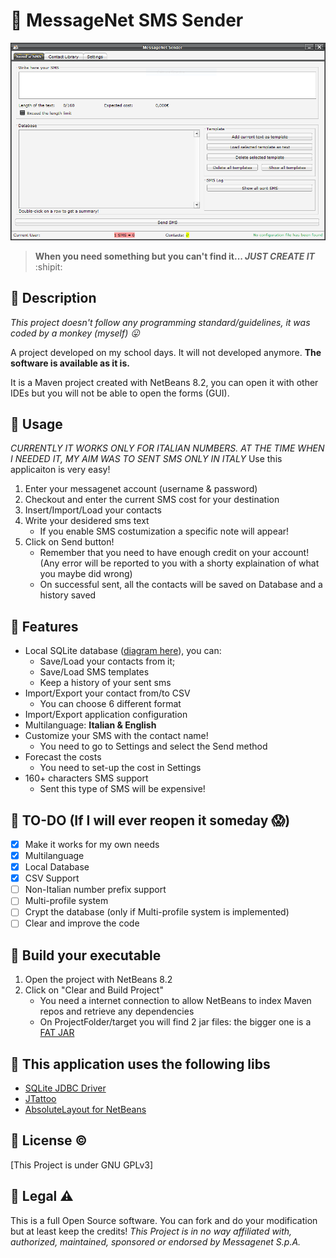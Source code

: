# :large_blue_diamond: MessageNet SMS Sender
![Preview](preview.gif)
> **When you need something but you can't find it... _JUST CREATE IT_** :shipit:

## :large_orange_diamond: Description
_This project doesn't follow any programming standard/guidelines, it was coded by a monkey (myself)  :stuck_out_tongue:_

A project developed on my school days. It will not developed anymore. **The software is available as it is.**

It is a Maven project created with NetBeans 8.2, you can open it with other IDEs but you will not be able to open the forms (GUI).

## :large_orange_diamond: Usage
_CURRENTLY IT WORKS ONLY FOR ITALIAN NUMBERS. AT THE TIME WHEN I NEEDED IT, MY AIM WAS TO SENT SMS ONLY IN ITALY_
Use this applicaiton is very easy!

1. Enter your messagenet account (username & password)
2. Checkout and enter the current SMS cost for your destination
3. Insert/Import/Load your contacts
4. Write your desidered sms text
   - If you enable SMS costumization a specific note will appear!
5. Click on Send button!
   - Remember that you need to have enough credit on your account! (Any error will be reported to you with a shorty explaination of what you maybe did wrong)
   - On successful sent, all the contacts will be saved on Database and a history saved

## :large_orange_diamond: Features
- Local SQLite database ([diagram here](./DBScheme.png)), you can:
  - Save/Load your contacts from it;
  - Save/Load SMS templates
  - Keep a history of your sent sms
- Import/Export your contact from/to CSV
  - You can choose 6 different format
- Import/Export application configuration
- Multilanguage: **Italian & English**
- Customize your SMS with the contact name!
  - You need to go to Settings and select the Send method
- Forecast the costs
  - You need to set-up the cost in Settings
- 160+ characters SMS support
  - Sent this type of SMS will be expensive!

## :large_orange_diamond: TO-DO (If I will ever reopen it someday :scream:)
- [x] Make it works for my own needs
- [x] Multilanguage
- [x] Local Database
- [x] CSV Support
- [ ] Non-Italian number prefix support
- [ ] Multi-profile system
- [ ] Crypt the database (only if Multi-profile system is implemented)
- [ ] Clear and improve the code

## :large_orange_diamond: Build your executable
1. Open the project with NetBeans 8.2
2. Click on "Clear and Build Project"
   - You need a internet connection to allow NetBeans to index Maven repos and retrieve any dependencies
   - On ProjectFolder/target you will find 2 jar files: the bigger one is a [FAT JAR](https://stackoverflow.com/questions/19150811/what-is-a-fat-jar)

## :large_orange_diamond: This application uses the following libs
- [SQLite JDBC Driver](https://github.com/xerial/sqlite-jdbc) 
- [JTattoo](http://www.jtattoo.net/)
- [AbsoluteLayout for NetBeans](https://mvnrepository.com/artifact/org.netbeans.external/AbsoluteLayout?repo=netbeans)

## :large_orange_diamond: License :copyright:
[This Project is under GNU GPLv3]

## :large_orange_diamond: Legal :warning:
This is a full Open Source software. You can fork and do your modification but at least keep the credits!
_This Project is in no way affiliated with, authorized, maintained, sponsored or endorsed by Messagenet S.p.A._
